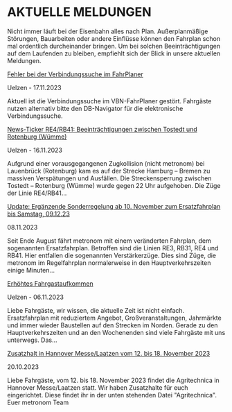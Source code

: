 AKTUELLE MELDUNGEN
==========

Nicht immer läuft bei der Eisenbahn alles nach Plan. Außerplanmäßige Störungen, Bauarbeiten oder andere Einflüsse können den Fahrplan schon mal ordentlich durcheinander bringen. Um bei solchen Beeinträchtigungen auf dem Laufenden zu bleiben, empfiehlt sich der Blick in unsere aktuellen Meldungen.

[Fehler bei der Verbindungssuche im FahrPlaner](https://www.der-metronom.de/aktuell/fehler-bei-der-verbindungssuche-im-fahrplaner/)

 Uelzen - 17.11.2023

Aktuell ist die Verbindungssuche im VBN-FahrPlaner gestört. Fahrgäste nutzen alternativ bitte den DB-Navigator für die elektronische Verbindungssuche.

[News-Ticker RE4/RB41: Beeinträchtigungen zwischen Tostedt und Rotenburg (Wümme)](https://www.der-metronom.de/aktuell/gefaehrliches-ereignis-streckensperrung-zwischen-hamburg-und-bremen/)

 Uelzen - 16.11.2023

Aufgrund einer vorausgegangenen Zugkollision (nicht metronom) bei Lauenbrück (Rotenburg) kam es auf der Strecke Hamburg – Bremen zu massiven Verspätungen und Ausfällen. Die Streckensperrung zwischen Tostedt – Rotenburg (Wümme) wurde gegen 22 Uhr aufgehoben. Die Züge der Linie RE4/RB41...

[Update: Ergänzende Sonderregelung ab 10. November zum Ersatzfahrplan bis Samstag, 09.12.23](https://www.der-metronom.de/aktuell/ersatzfahrplan/)

 08.11.2023

Seit Ende August fährt metronom mit einem veränderten Fahrplan, dem sogenannten Ersatzfahrplan. Betroffen sind die Linien RE3, RB31, RE4 und RB41. Hier entfallen die sogenannten Verstärkerzüge. Dies sind Züge, die metronom im Regelfahrplan normalerweise in den Hauptverkehrszeiten einige Minuten...

[Erhöhtes Fahrgastaufkommen](https://www.der-metronom.de/aktuell/hohes-fahrgastaufkommen/)

 Uelzen - 06.11.2023

Liebe Fahrgäste,
wir wissen, die aktuelle Zeit ist nicht einfach. Ersatzfahrplan mit reduziertem Angebot, Großveranstaltungen, Jahrmärkte und immer wieder Baustellen auf den Strecken im Norden. Gerade zu den Hauptverkehrszeiten und an den Wochenenden sind viele Fahrgäste mit uns unterwegs. Das...

[Zusatzhalt in Hannover Messe/Laatzen vom 12. bis 18. November 2023](https://www.der-metronom.de/aktuell/zusatzhalt-in-hannover-messe-laatzen-vom-12-bis-18-november-2023/)

 20.10.2023

Liebe Fahrgäste,
vom 12. bis 18. November 2023 findet die Agritechnica in Hannover Messe/Laatzen statt. Wir haben Zusatzhalte für euch eingerichtet.
Diese findet ihr in der unten stehenden Datei "Agritechnica".
Euer metronom Team
